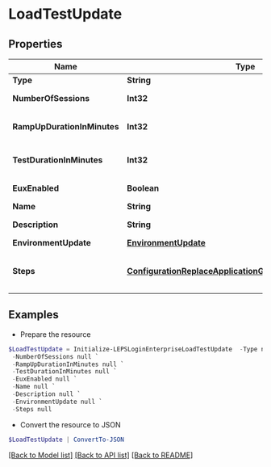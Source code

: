 # LoadTestUpdate
## Properties

Name | Type | Description | Notes
------------ | ------------- | ------------- | -------------
**Type** | **String** |  | 
**NumberOfSessions** | **Int32** | Number of sessions | 
**RampUpDurationInMinutes** | **Int32** | Ramp up duration in minutes | 
**TestDurationInMinutes** | **Int32** | Test duration in minutes | 
**EuxEnabled** | **Boolean** | Enable Eux Analysis | 
**Name** | **String** | Test name | 
**Description** | **String** | Test description | [optional] 
**EnvironmentUpdate** | [**EnvironmentUpdate**](EnvironmentUpdate.md) |  | [optional] 
**Steps** | [**ConfigurationReplaceApplicationGroupStepsRequestInner[]**](ConfigurationReplaceApplicationGroupStepsRequestInner.md) | Workload steps creation data | [optional] 

## Examples

- Prepare the resource
```powershell
$LoadTestUpdate = Initialize-LEPSLoginEnterpriseLoadTestUpdate  -Type null `
 -NumberOfSessions null `
 -RampUpDurationInMinutes null `
 -TestDurationInMinutes null `
 -EuxEnabled null `
 -Name null `
 -Description null `
 -EnvironmentUpdate null `
 -Steps null
```

- Convert the resource to JSON
```powershell
$LoadTestUpdate | ConvertTo-JSON
```

[[Back to Model list]](../README.md#documentation-for-models) [[Back to API list]](../README.md#documentation-for-api-endpoints) [[Back to README]](../README.md)

